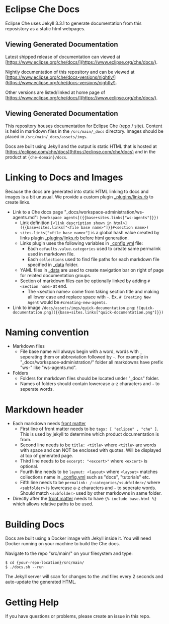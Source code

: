 # Eclipse Che Docs 
Eclipse Che uses Jekyll 3.3.1 to generate documentation from this reposistory as a static html webpages. 

## Viewing Generated Documentation
Latest shipped release of documentation can viewed at [https://www.eclipse.org/che/docs/](https://www.eclipse.org/che/docs/). 

Nightly documentation of this repository and can be viewed at [https://www.eclipse.org/che/docs-versions/nightly/](https://www.eclipse.org/che/docs-versions/nightly/). 

Other versions are listed/linked at home page of [https://www.eclipse.org/che/docs/](https://www.eclipse.org/che/docs/). 

## Viewing Generated Documentation

This repository houses documentation for Eclipse Che ([repo](https://github.com/eclipse/che) / [site](https://eclipse.com/che/)). Content is held in markdown files in the `/src/main/_docs` directory. Images should be placed in `/src/main/_docs/assets/imgs`.

Docs are built using Jekyll and the output is static HTML that is hosted at [https://eclipse.com/che/docs](https://eclipse.com/che/docs) and in the product at `{che-domain}/docs`.

# Linking to Docs and Images
Because the docs are generated into static HTML linking to docs and images is a bit unusual. We provide a custom plugin [_plugins/links.rb](_plugins/links.rb) to create links.
- Link to a Che docs page "_docs/workspace-administration/ws-agents.md": `[workspace agents]({{base+sites.links["ws-agents"]}})`
  - Link definition `[<link description shown in html>]({{base+sites.links["<file base name>"]}}#<section name>)`
  - `sites.links["<file base name>"]` is a global hash value created by links plugin [_plugins/links.rb](_plugins/links.rb) before html generation.
  - Links plugin uses the following variables in [_config.yml](_config.yml) file:
    - Each `defaults.value.categories` used to create same permalink used in markdown file.
    - Each `collections` used to find file paths for each markdown file specified in [_data](_data) folder.
  - YAML files in [_data](_data) are used to create navigation bar on right of page for related documentation groups.
  - Section of markdown files can be optionally linked by adding `#<section name>` at end.
    - The \<section name\> come from taking section title and making all lower case and replace space with `-`. Ex. `# Creating New Agent` would be `#creating-new-agents`.
- Link to image `/docs/assets/imgs/quick-documentation.png`: `![quick-documentation.png]({{base+sites.links["quick-documentation.png"]}})`

# Naming convention
- Markdown files
    - File base name will always begin with a word, words with `_` seperating them or abbreviation followed by `-`. For example in "_docs/workspace-administration/" folder all markdowns have prefix "ws-" like "ws-agents.md".
- Folders
    - Folders for markdown files should be located under "_docs" folder.
    - Names of folders should contain lowercase a-z characters and `-` to seperate words.
    
# Markdown header
- Each markdown needs [front matter](https://jekyllrb.com/docs/frontmatter/)
    - First line of front matter needs to be `tags: [ "eclipse" , "che" ]`. This is used by jekyll to determine which product documentation is from.
    - Second line needs to be `title: <title>` where `<title>` are words with space and can NOT be enclosed with quotes. Will be displayed at top of generated page.
    - Third line needs to be `excerpt: "<excert>"` where `<excert>` is optional.
    - Fourth line needs to be `layout: <layout>` where `<layout>` matches collections name in [_config.yml](_config.yml) such as "docs", "tutorials" etc.
    - Fifth line needs to be `permalink: /:categories/<subfolder>/` where `<subfolder>` is lowercase a-z characters and `-` to seperate words. Should match `<subfolder>` used by other markdowns in same folder.
- Directly after the [front matter](https://jekyllrb.com/docs/frontmatter/) needs to have `{% include base.html %}` which allows relative paths to be used.

# Building Docs
Docs are built using a Docker image with Jekyll inside it. You will need Docker running on your machine to build the Che docs.

Navigate to the repo "src/main/" on your filesystem and type:

```
$ cd {your-repo-location}/src/main/
$ ./docs.sh --run
```

The Jekyll server will scan for changes to the .md files every 2 seconds and auto-update the generated HTML.

# Getting Help
If you have questions or problems, please create an issue in this repo.
